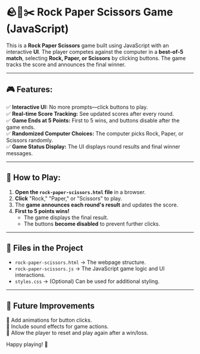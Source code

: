 # 🪨📄✂️ Rock Paper Scissors Game (JavaScript)

This is a **Rock Paper Scissors** game built using JavaScript with an interactive **UI**. The player competes against the computer in a **best-of-5 match**, selecting **Rock, Paper, or Scissors** by clicking buttons. The game tracks the score and announces the final winner.

---

## **🎮 Features:**
✅ **Interactive UI:** No more prompts—click buttons to play.  
✅ **Real-time Score Tracking:** See updated scores after every round.  
✅ **Game Ends at 5 Points:** First to 5 wins, and buttons disable after the game ends.  
✅ **Randomized Computer Choices:** The computer picks Rock, Paper, or Scissors randomly.  
✅ **Game Status Display:** The UI displays round results and final winner messages.  

---

## **🚀 How to Play:**
1. **Open the `rock-paper-scissors.html` file** in a browser.
2. **Click** "Rock," "Paper," or "Scissors" to play.
3. The **game announces each round's result** and updates the score.
4. **First to 5 points wins!**  
   - The game displays the final result.
   - The buttons **become disabled** to prevent further clicks.

---

## **📂 Files in the Project**
- `rock-paper-scissors.html` → The webpage structure.
- `rock-paper-scissors.js` → The JavaScript game logic and UI interactions.
- `styles.css` → (Optional) Can be used for additional styling.

---

## **🔧 Future Improvements**
🔹 Add animations for button clicks.  
🔹 Include sound effects for game actions.  
🔹 Allow the player to reset and play again after a win/loss.

Happy playing! 🎉  